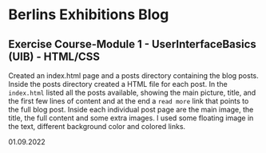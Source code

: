 # Berlins Exhibitions Blog

## Exercise Course-Module 1 - UserInterfaceBasics (UIB) - HTML/CSS

Created an index.html page and a posts directory containing the blog posts.
Inside the posts directory created a HTML file for each post.
In the `index.html` listed all the posts available, showing the main picture, title, and the first few lines of content and at the end a `read more` link that points to the full blog post.
Inside each individual post page are the main image, the title, the full content and some extra images. I used some floating image in the text, different background color and colored links.

01.09.2022
